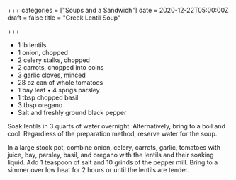 +++
categories = ["Soups and a Sandwich"]
date = 2020-12-22T05:00:00Z
draft = false
title = "Greek Lentil Soup"

+++
* 1 lb lentils 
* 1 onion, chopped
* 2 celery stalks, chopped 
* 2 carrots, chopped into coins 
* 3 garlic cloves, minced 
* 28 oz can of whole tomatoes 
* 1 bay leaf • 4 sprigs parsley 
* 1 tbsp chopped basil 
* 3 tbsp oregano 
* Salt and freshly ground black pepper

Soak lentils in 3 quarts of water overnight. Alternatively, bring to a boil and cool. Regardless of the preparation method, reserve water for the soup. 

In a large stock pot, combine onion, celery, carrots, garlic, tomatoes with juice, bay, parsley, basil, and oregano with the lentils and their soaking liquid. Add 1 teaspoon of salt and 10 grinds of the pepper mill. Bring to a simmer over low heat for 2 hours or until the lentils are tender.